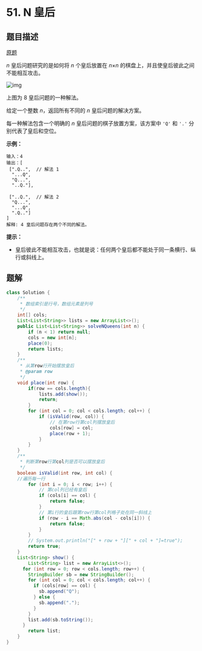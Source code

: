 # 51. N 皇后

## 题目描述

[原题](https://leetcode-cn.com/problems/n-queens/)

*n* 皇后问题研究的是如何将 *n* 个皇后放置在 *n*×*n* 的棋盘上，并且使皇后彼此之间不能相互攻击。

![img](https://malinkang-1253444926.cos.ap-beijing.myqcloud.com/blog/images/8-queens.png)

上图为 8 皇后问题的一种解法。

给定一个整数 *n*，返回所有不同的 *n* 皇后问题的解决方案。

每一种解法包含一个明确的 *n* 皇后问题的棋子放置方案，该方案中 `'Q'` 和 `'.'` 分别代表了皇后和空位。

**示例：**

```
输入：4
输出：[
 [".Q..",  // 解法 1
  "...Q",
  "Q...",
  "..Q."],

 ["..Q.",  // 解法 2
  "Q...",
  "...Q",
  ".Q.."]
]
解释: 4 皇后问题存在两个不同的解法。
```

**提示：**

- 皇后彼此不能相互攻击，也就是说：任何两个皇后都不能处于同一条横行、纵行或斜线上。

## 题解

```java
class Solution {
    /**
	 * 数组索引是行号，数组元素是列号
	 */
	int[] cols;
    List<List<String>> lists = new ArrayList<>();
    public List<List<String>> solveNQueens(int n) {
        if (n < 1) return null;
		cols = new int[n];
        place(0);
		return lists;
    }
    /**
	 * 从第row行开始摆放皇后
	 * @param row
	 */
	void place(int row) {
        if(row == cols.length){
            lists.add(show());
            return;
        }
		for (int col = 0; col < cols.length; col++) {
			if (isValid(row, col)) {
				// 在第row行第col列摆放皇后
				cols[row] = col;
				place(row + 1);
			}
		}
	}
    /**
	 * 判断第row行第col列是否可以摆放皇后
	 */
	boolean isValid(int row, int col) {
    //遍历每一行
		for (int i = 0; i < row; i++) {
			// 第col列已经有皇后
			if (cols[i] == col) {
				return false;
			}
			// 第i行的皇后跟第row行第col列格子处在同一斜线上
			if (row - i == Math.abs(col - cols[i])) {
				return false;
			}
		}
		// System.out.println("[" + row + "][" + col + "]=true");
		return true;
	}
    List<String> show() {
    	List<String> list = new ArrayList<>();
      for (int row = 0; row < cols.length; row++) {
        StringBuilder sb = new StringBuilder();
        for (int col = 0; col < cols.length; col++) {
          if (cols[row] == col) {
            sb.append("Q");
          } else {
            sb.append(".");
          }
        }
        list.add(sb.toString());
      }
     	return list;
	}
}
```



